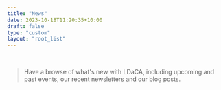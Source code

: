 ```yaml
---
title: "News"
date: 2023-10-18T11:20:35+10:00
draft: false
type: "custom"
layout: "root_list"
---
```


<br>

>Have a browse of what's new with LDaCA, including upcoming and past events, our recent newsletters and our blog posts. 